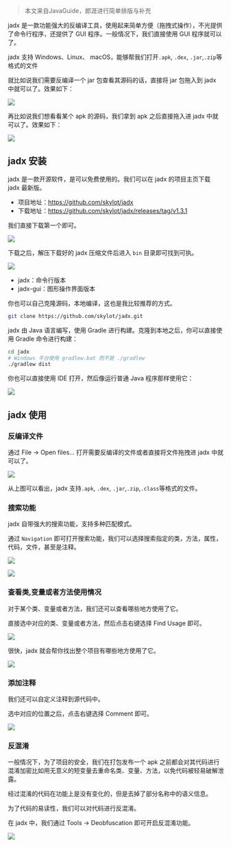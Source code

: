> 本文来自JavaGuide，郎涯进行简单排版与补充



jadx 是一款功能强大的反编译工具，使用起来简单方便（拖拽式操作），不光提供了命令行程序，还提供了 GUI 程序。一般情况下，我们直接使用 GUI 程序就可以了。

jadx 支持 Windows、Linux、 macOS，能够帮我们打开`.apk`, `.dex`, `.jar`,`.zip`等格式的文件

就比如说我们需要反编译一个 jar 包查看其源码的话，直接将 jar 包拖入到 jadx 中就可以了。效果如下：

![](https://img-note.langyastudio.com/202203022133890.png?x-oss-process=style/watermark)

再比如说我们想看看某个 apk 的源码，我们拿到 apk 之后直接拖入进 jadx 中就可以了。效果如下：

![](https://img-note.langyastudio.com/202203022133315.png?x-oss-process=style/watermark)



## jadx 安装

jadx 是一款开源软件，是可以免费使用的。我们可以在 jadx 的项目主页下载 jadx 最新版。

- 项目地址：https://github.com/skylot/jadx
- 下载地址：https://github.com/skylot/jadx/releases/tag/v1.3.1

我们直接下载第一个即可。

![](https://img-note.langyastudio.com/202203022133579.png?x-oss-process=style/watermark)



下载之后，解压下载好的 jadx 压缩文件后进入 `bin` 目录即可找到可执。

![](https://img-note.langyastudio.com/202203022133442.png?x-oss-process=style/watermark)

- jadx：命令行版本
- jadx-gui：图形操作界面版本

你也可以自己克隆源码，本地编译，这也是我比较推荐的方式。

```bash
git clone https://github.com/skylot/jadx.git
```

jadx 由 Java 语言编写，使用 Gradle 进行构建。克隆到本地之后，你可以直接使用 Gradle 命令进行构建：

```bash
cd jadx
# Windows 平台使用 gradlew.bat 而不是 ./gradlew
./gradlew dist
```

你也可以直接使用 IDE 打开，然后像运行普通 Java 程序那样使用它：

![](https://img-note.langyastudio.com/202203022133052.png?x-oss-process=style/watermark)



## jadx 使用

### 反编译文件

通过 File -> Open files... 打开需要反编译的文件或者直接将文件拖拽进 jadx 中就可以了。

![](https://img-note.langyastudio.com/202203022133895.png?x-oss-process=style/watermark)

从上图可以看出，jadx 支持`.apk`, `.dex`, `.jar`,`.zip`,`.class`等格式的文件。



### 搜索功能

jadx 自带强大的搜索功能，支持多种匹配模式。

通过 `Navigation` 即可打开搜索功能，我们可以选择搜索指定的类，方法，属性，代码，文件，甚至是注释。

![](https://img-note.langyastudio.com/202203022133962.png?x-oss-process=style/watermark)

![](https://img-note.langyastudio.com/202203022133421.png?x-oss-process=style/watermark)



### 查看类,变量或者方法使用情况

对于某个类、变量或者方法，我们还可以查看哪些地方使用了它。

直接选中对应的类、变量或者方法，然后点击右键选择 Find Usage 即可。

![](https://img-note.langyastudio.com/202203022133318.png?x-oss-process=style/watermark)

很快，jadx 就会帮你找出整个项目有哪些地方使用了它。

![](https://img-note.langyastudio.com/202203022133717.png?x-oss-process=style/watermark)



### 添加注释

我们还可以自定义注释到源代码中。

选中对应的位置之后，点击右键选择 Comment 即可。

![](https://img-note.langyastudio.com/202203022133854.png?x-oss-process=style/watermark)



### 反混淆

一般情况下，为了项目的安全，我们在打包发布一个 apk 之前都会对其代码进行混淆加密比如用无意义的短变量去重命名类、变量、方法，以免代码被轻易破解泄露。

经过混淆的代码在功能上是没有变化的，但是去掉了部分名称中的语义信息。

为了代码的易读性，我们可以对代码进行反混淆。

在 jadx 中，我们通过 Tools -> Deobfuscation 即可开启反混淆功能。

![](https://img-note.langyastudio.com/202203022133956.png?x-oss-process=style/watermark)